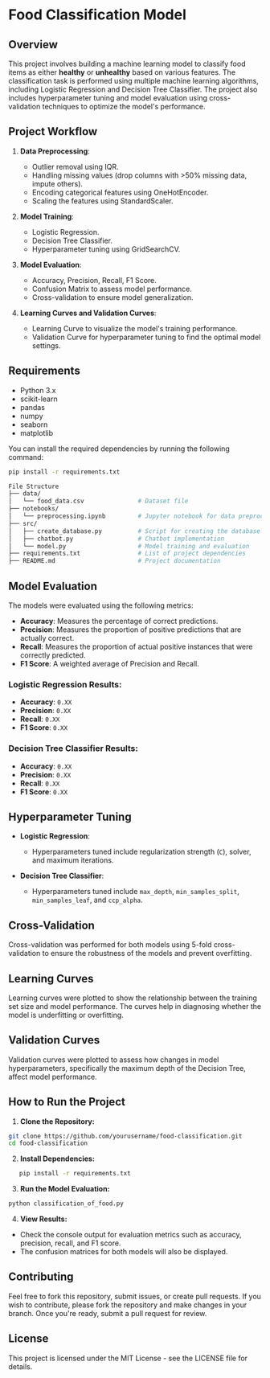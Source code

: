 # Food Classification Model  

## Overview
This project involves building a machine learning model to classify food items as either **healthy** or **unhealthy** based on various features. The classification task is performed using multiple machine learning algorithms, including Logistic Regression and Decision Tree Classifier. The project also includes hyperparameter tuning and model evaluation using cross-validation techniques to optimize the model's performance.

## Project Workflow

1. **Data Preprocessing**: 
   - Outlier removal using IQR.
   - Handling missing values (drop columns with >50% missing data, impute others).
   - Encoding categorical features using OneHotEncoder.
   - Scaling the features using StandardScaler.

2. **Model Training**:
   - Logistic Regression.
   - Decision Tree Classifier.
   - Hyperparameter tuning using GridSearchCV.

3. **Model Evaluation**:
   - Accuracy, Precision, Recall, F1 Score.
   - Confusion Matrix to assess model performance.
   - Cross-validation to ensure model generalization.

4. **Learning Curves and Validation Curves**:
   - Learning Curve to visualize the model's training performance.
   - Validation Curve for hyperparameter tuning to find the optimal model settings.

## Requirements
- Python 3.x
- scikit-learn
- pandas
- numpy
- seaborn
- matplotlib

You can install the required dependencies by running the following command:

```bash
pip install -r requirements.txt
```

```bash
File Structure
├── data/
│   └── food_data.csv               # Dataset file
├── notebooks/
│   └── preprocessing.ipynb         # Jupyter notebook for data preprocessing
├── src/
│   ├── create_database.py          # Script for creating the database
│   ├── chatbot.py                  # Chatbot implementation
│   └── model.py                    # Model training and evaluation
├── requirements.txt                # List of project dependencies
├── README.md                       # Project documentation
```

## Model Evaluation

The models were evaluated using the following metrics:
- **Accuracy**: Measures the percentage of correct predictions.
- **Precision**: Measures the proportion of positive predictions that are actually correct.
- **Recall**: Measures the proportion of actual positive instances that were correctly predicted.
- **F1 Score**: A weighted average of Precision and Recall.

### Logistic Regression Results:
- **Accuracy**: `0.XX`
- **Precision**: `0.XX`
- **Recall**: `0.XX`
- **F1 Score**: `0.XX`

### Decision Tree Classifier Results:
- **Accuracy**: `0.XX`
- **Precision**: `0.XX`
- **Recall**: `0.XX`
- **F1 Score**: `0.XX`

## Hyperparameter Tuning

- **Logistic Regression**: 
  - Hyperparameters tuned include regularization strength (`C`), solver, and maximum iterations.
  
- **Decision Tree Classifier**: 
  - Hyperparameters tuned include `max_depth`, `min_samples_split`, `min_samples_leaf`, and `ccp_alpha`.

## Cross-Validation

Cross-validation was performed for both models using 5-fold cross-validation to ensure the robustness of the models and prevent overfitting.

## Learning Curves

Learning curves were plotted to show the relationship between the training set size and model performance. The curves help in diagnosing whether the model is underfitting or overfitting.

## Validation Curves

Validation curves were plotted to assess how changes in model hyperparameters, specifically the maximum depth of the Decision Tree, affect model performance.

## How to Run the Project

1. **Clone the Repository:**

```bash
git clone https://github.com/yourusername/food-classification.git
cd food-classification
```

2. **Install Dependencies:**
```bash
   pip install -r requirements.txt
```

3. **Run the Model Evaluation:**
```bash
python classification_of_food.py
```
4.   **View Results:**
   - Check the console output for evaluation metrics such as accuracy, precision, recall, and F1 score.
   - The confusion matrices for both models will also be displayed.
       
## Contributing
Feel free to fork this repository, submit issues, or create pull requests. If you wish to contribute, please fork the repository and make changes in your branch. Once you're ready, submit a pull request for review.

## License 
This project is licensed under the MIT License - see the LICENSE file for details.

